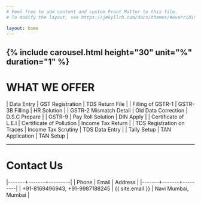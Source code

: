 ```yaml
---
# Feel free to add content and custom Front Matter to this file.
# To modify the layout, see https://jekyllrb.com/docs/themes/#overriding-theme-defaults

layout: home
---
```

{% include carousel.html height="30" unit="%" duration="1" %}
---
# WHAT WE OFFER

| Data Entry | GST Registration | TDS Return File |
| Filling of GSTR-1 | GSTR-3B Filling | HR Solution |
| GSTR-2 Mismatch Detail | Old Data Correction | D.S.C Prepare |
| GSTR-9 |  Pay Roll Solution  | DIN Apply | 
| Certificate of L.E.I | Certificate  of Pollution | Income Tax Return | 
| TDS Registration on Traces | Income Tax Scrutiny | TDS Data Entry | 
| Tally Setup | TAN Application | TAN Setup |

---
# Contact Us

|-------+-------+---------|
| Phone | Email | Address |
|-------+-------+---------|
| +91-8169496943, +91-9987188245 | {{ site.email }} | Navi Mumbai, Mumbai |






 
 
  
 
 
 
 
 
 
 